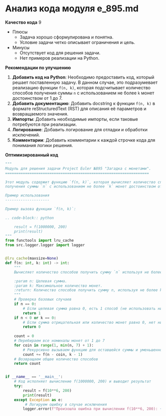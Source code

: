 # Анализ кода модуля e_895.md

**Качество кода**
9
- Плюсы
    -  Задача хорошо сформулирована и понятна.
    -  Условие задачи четко описывает ограничения и цель.
- Минусы
    -  Отсутствует код для решения задачи.
    -  Нет примеров реализации на Python.

**Рекомендации по улучшению**

1.  **Добавить код на Python**: Необходимо предоставить код, который решает поставленную задачу. В данном случае, это подразумевает реализацию функции `f(n, k)`, которая подсчитывает количество способов получения суммы `n` с использованием не более `k` монет достоинством от 1 до 7.
2.  **Добавить документацию**: Добавить docstring к функции `f(n, k)` в формате reStructuredText (RST) для описания её параметров и возвращаемого значения.
3.  **Импорты**:  Добавить необходимые импорты, если таковые потребуются при реализации.
4.  **Логирование**:  Добавить логирование для отладки и обработки исключений.
5.  **Комментарии**:  Добавить комментарии к каждой строчке кода для понимания логики решения.

**Оптимизированный код**

```python
"""
Модуль для решения задачи Project Euler №895 "Загадка с монетами".
=================================================================

Этот модуль содержит функцию `f(n, k)`, которая вычисляет количество способов
получения суммы `n` с использованием не более `k` монет достоинством от 1 до 7.

Пример использования
--------------------

Пример вызова функции `f(n, k)`:

.. code-block:: python

    result = f(1000000, 200)
    print(result)
"""
from functools import lru_cache
from src.logger.logger import logger


@lru_cache(maxsize=None)
def f(n: int, k: int) -> int:
    """
    Вычисляет количество способов получить сумму `n` используя не более `k` монет номиналом 1..7.

    :param n: Целевая сумма.
    :param k: Максимальное количество монет.
    :return: Количество способов получить сумму n, используя не более k монет.
    """
    # Проверка базовых случаев
    if n == 0:
        # Если целевая сумма равна 0, есть 1 способ (не использовать ни одной монеты)
        return 1
    if n < 0 or k == 0:
        # Если сумма отрицательная или количество монет равно 0, нет ни одного способа
        return 0
    
    count = 0
    # Перебираем все номиналы монет от 1 до 7
    for coin in range(1, min(n, 7) + 1):
        # Рекурсивно вызываем функцию для оставшейся суммы и уменьшенного количества монет
        count += f(n - coin, k - 1)
    # Возвращаем общее количество способов
    return count


if __name__ == '__main__':
    # Код исполняет вычисление f(1000000, 200) и выводит результат
    try:
        result = f(10**6, 200)
        print(result)
    except Exception as e:
         # Логируем ошибку в случае исключения
        logger.error(f"Произошла ошибка при вычислении f(10**6, 200): {e}")
```